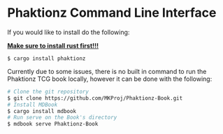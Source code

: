 # Phaktionz Command Line Interface

If you would like to install do the following:  

[**Make sure to install rust first!!!**](https://rustup.rs/)
```
$ cargo install phaktionz
```

Currently due to some issues, there is no built in command 
to run the Phaktionz TCG book locally, however it can be done 
with the following: 

```bash
# Clone the git repository
$ git clone https://github.com/MKProj/Phaktionz-Book.git
# Install MDBook
$ cargo install mdbook
# Run serve on the Book's directory
$ mdbook serve Phaktionz-Book
```
